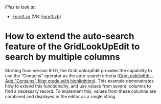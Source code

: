 <!-- default file list -->
*Files to look at*:

* [Form1.cs](./CS/Q233475/Form1.cs) (VB: [Form1.vb](./VB/Q233475/Form1.vb))
<!-- default file list end -->
# How to extend the auto-search feature of the GridLookUpEdit to search by multiple columns


<p>Starting from version 9.1.0, the GridLookUpEdit provides the capability to use the "Contains" operator as the auto-search criteria (<a href="https://www.devexpress.com/Support/Center/p/S30733">GridLookUpEdit - Add "Contains" filter mode with highlighting</a>). This example demonstrates how to extend this functionality, and use values from several columns to find a necessary record. To implement this, values from these columns are combined and displayed in the editor as a single string.</p>

<br/>


